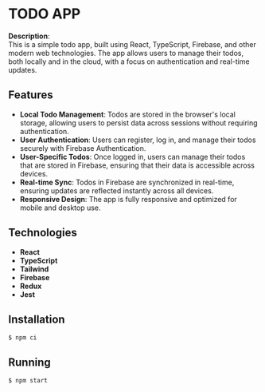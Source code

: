 # TODO APP

**Description**:  
This is a simple todo app, built using React, TypeScript, Firebase, and other modern web technologies. The app allows users to manage their todos, both locally and in the cloud, with a focus on authentication and real-time updates.

## Features

-   **Local Todo Management**: Todos are stored in the browser's local storage, allowing users to persist data across sessions without requiring authentication.
-   **User Authentication**: Users can register, log in, and manage their todos securely with Firebase Authentication.
-   **User-Specific Todos**: Once logged in, users can manage their todos that are stored in Firebase, ensuring that their data is accessible across devices.
-   **Real-time Sync**: Todos in Firebase are synchronized in real-time, ensuring updates are reflected instantly across all devices.
-   **Responsive Design**: The app is fully responsive and optimized for mobile and desktop use.

## Technologies

-   **React**
-   **TypeScript**
-   **Tailwind**
-   **Firebase**
-   **Redux**
-   **Jest**

## Installation

```
$ npm ci
```

## Running

```
$ npm start
```
